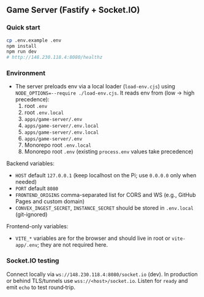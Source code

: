 ## Game Server (Fastify + Socket.IO)

### Quick start

```bash
cp .env.example .env
npm install
npm run dev
# http://148.230.118.4:8080/healthz
```

### Environment

- The server preloads env via a local loader (`load-env.cjs`) using `NODE_OPTIONS=--require ./load-env.cjs`. It reads env from (low -> high precedence):
  1. root `.env`
  2. root `.env.local`
  3. `apps/game-server/.env`
  4. `apps/game-server/.env.local`
  1. `apps/game-server/.env.local`
  2. `apps/game-server/.env`
  3. Monorepo root `.env.local`
  4. Monorepo root `.env`
  (existing `process.env` values take precedence)

Backend variables:
- `HOST` default `127.0.0.1` (keep localhost on the Pi; use `0.0.0.0` only when needed)
- `PORT` default `8080`
- `FRONTEND_ORIGINS` comma-separated list for CORS and WS (e.g., GitHub Pages and custom domain)
- `CONVEX_INGEST_SECRET`, `INSTANCE_SECRET` should be stored in `.env.local` (git-ignored)

Frontend-only variables:
- `VITE_*` variables are for the browser and should live in root or `vite-app/.env`; they are not required here.

### Socket.IO testing

Connect locally via `ws://148.230.118.4:8080/socket.io` (dev). In production or behind TLS/tunnels use `wss://<host>/socket.io`. Listen for `ready` and emit `echo` to test round‑trip.



